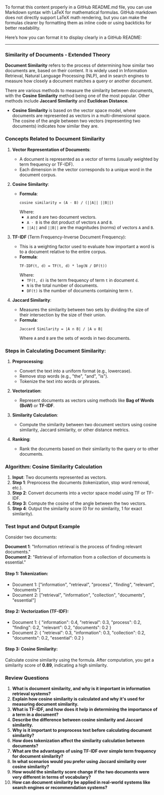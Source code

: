 To format this content properly in a GitHub README.md file, you can use Markdown syntax with LaTeX for mathematical formulas. GitHub markdown does not directly support LaTeX math rendering, but you can make the formulas clearer by formatting them as inline code or using backticks for better readability.

Here’s how you can format it to display clearly in a GitHub README:

---

### **Similarity of Documents - Extended Theory**

**Document Similarity** refers to the process of determining how similar two documents are, based on their content. It is widely used in Information Retrieval, Natural Language Processing (NLP), and in search engines to measure how closely a document matches a query or another document.

There are various methods to measure the similarity between documents, with the **Cosine Similarity** method being one of the most popular. Other methods include **Jaccard Similarity** and **Euclidean Distance**.

- **Cosine Similarity** is based on the vector space model, where documents are represented as vectors in a multi-dimensional space. The cosine of the angle between two vectors (representing two documents) indicates how similar they are.

### **Concepts Related to Document Similarity**

1. **Vector Representation of Documents**:
   - A document is represented as a vector of terms (usually weighted by term frequency or TF-IDF).
   - Each dimension in the vector corresponds to a unique word in the document corpus.

2. **Cosine Similarity**:
   - **Formula**: 
     ```
     cosine similarity = (A · B) / (||A|| ||B||)
     ```
     Where:
     - `A` and `B` are two document vectors.
     - `A · B` is the dot product of vectors `A` and `B`.
     - `||A||` and `||B||` are the magnitudes (norms) of vectors `A` and `B`.

3. **TF-IDF** (Term Frequency-Inverse Document Frequency):
   - This is a weighting factor used to evaluate how important a word is to a document relative to the entire corpus.
   - **Formula**:
     ```
     TF-IDF(t, d) = TF(t, d) * log(N / DF(t))
     ```
     Where:
     - `TF(t, d)` is the term frequency of term `t` in document `d`.
     - `N` is the total number of documents.
     - `DF(t)` is the number of documents containing term `t`.

4. **Jaccard Similarity**:
   - Measures the similarity between two sets by dividing the size of their intersection by the size of their union.
   - **Formula**:
     ```
     Jaccard Similarity = |A ∩ B| / |A ∪ B|
     ```
     Where `A` and `B` are the sets of words in two documents.

### **Steps in Calculating Document Similarity**:

1. **Preprocessing**:
   - Convert the text into a uniform format (e.g., lowercase).
   - Remove stop words (e.g., "the", "and", "is").
   - Tokenize the text into words or phrases.

2. **Vectorization**:
   - Represent documents as vectors using methods like **Bag of Words (BoW)** or **TF-IDF**.

3. **Similarity Calculation**:
   - Compute the similarity between two document vectors using cosine similarity, Jaccard similarity, or other distance metrics.

4. **Ranking**:
   - Rank the documents based on their similarity to the query or to other documents.

### **Algorithm: Cosine Similarity Calculation**

1. **Input**: Two documents represented as vectors.
2. **Step 1**: Preprocess the documents (tokenization, stop word removal, etc.).
3. **Step 2**: Convert documents into a vector space model using TF or TF-IDF.
4. **Step 3**: Compute the cosine of the angle between the two vectors.
5. **Step 4**: Output the similarity score (0 for no similarity, 1 for exact similarity).

### **Test Input and Output Example**

Consider two documents:

**Document 1**: "Information retrieval is the process of finding relevant documents."  
**Document 2**: "Retrieval of information from a collection of documents is essential."

#### **Step 1: Tokenization**:
- Document 1: ["information", "retrieval", "process", "finding", "relevant", "documents"]
- Document 2: ["retrieval", "information", "collection", "documents", "essential"]

#### **Step 2: Vectorization (TF-IDF)**:
- Document 1: { "information": 0.4, "retrieval": 0.3, "process": 0.2, "finding": 0.2, "relevant": 0.2, "documents": 0.2 }
- Document 2: { "retrieval": 0.3, "information": 0.3, "collection": 0.2, "documents": 0.2, "essential": 0.2 }

#### **Step 3: Cosine Similarity**:
   Calculate cosine similarity using the formula. After computation, you get a similarity score of **0.89**, indicating a high similarity.

### **Review Questions**

1. **What is document similarity, and why is it important in information retrieval systems?**
2. **Explain how cosine similarity is calculated and why it's used for measuring document similarity.**
3. **What is TF-IDF, and how does it help in determining the importance of a term in a document?**
4. **Describe the difference between cosine similarity and Jaccard similarity.**
5. **Why is it important to preprocess text before calculating document similarity?**
6. **How does tokenization affect the similarity calculation between documents?**
7. **What are the advantages of using TF-IDF over simple term frequency for document similarity?**
8. **In what scenarios would you prefer using Jaccard similarity over cosine similarity?**
9. **How would the similarity score change if the two documents were very different in terms of vocabulary?**
10. **How can document similarity be applied in real-world systems like search engines or recommendation systems?**
